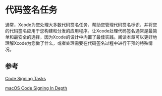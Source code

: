 # 代码签名任务

通常，Xcode为您处理大多数代码签名任务，帮助您管理代码签名标识，并将您的代码签名应用于您构建和分发的应用程序。让Xcode处理代码签名通常是最简单和最安全的选择，因为Xcode的设计中内置了最佳实践。阅读本章可以更好地理解Xcode为您做了什么，或者处理需要在代码签名过程中进行干预的特殊情况。


## 参考

[Code Signing Tasks](https://developer.apple.com/library/archive/documentation/Security/Conceptual/CodeSigningGuide/Procedures/Procedures.html)

[macOS Code Signing In Depth](https://developer.apple.com/library/archive/technotes/tn2206/_index.html) 